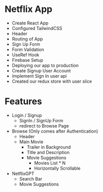 # Netflix App

- Create React App
- Configured TailwindCSS
- Header
- Routing of App
- Sign Up Form
- Form Validation
- UseRef Hook
- Firebase Setup
- Deploying our app to production
- Create Signup User Account
- Implement Sign In user api
- Created our redux store with user slice

# Features

- Login / Signup
  - SignIn / SignUp Form
  - redirect to Browse Page
- Browse (Only comes after Authentication)
  - Header
  - Main Movie
    - Trailer in Background
    - Title and Description
    - Movie Suggestions
      - Movies List \* N
      - Horizontally Scrollable
- NetflixGPT
  - Search Bar
  - Movie Suggestions
